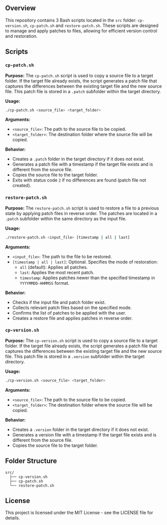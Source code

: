 ## Overview

This repository contains 3 Bash scripts located in the `src` folder: `cp-version.sh`, `cp-patch.sh` and `restore-patch.sh`. These scripts are designed to manage and apply patches to files, allowing for efficient version control and restoration. 

## Scripts

### `cp-patch.sh`

**Purpose:**
The `cp-patch.sh` script is used to copy a source file to a target folder. If the target file already exists, the script generates a patch file that captures the differences between the existing target file and the new source file. This patch file is stored in a `.patch` subfolder within the target directory.

**Usage:**
```bash
./cp-patch.sh <source_file> <target_folder>
```

**Arguments:**
- `<source_file>`: The path to the source file to be copied.
- `<target_folder>`: The destination folder where the source file will be copied.

**Behavior:**
- Creates a `.patch` folder in the target directory if it does not exist.
- Generates a patch file with a timestamp if the target file exists and is different from the source file.
- Copies the source file to the target folder.
- Exits with status code `2` if no differences are found (patch file not created).

### `restore-patch.sh`

**Purpose:**
The `restore-patch.sh` script is used to restore a file to a previous state by applying patch files in reverse order. The patches are located in a `.patch` subfolder within the same directory as the input file.

**Usage:**
```bash
./restore-patch.sh <input_file> [timestamp | all | last]
```

**Arguments:**
- `<input_file>`: The path to the file to be restored.
- `[timestamp | all | last]`: Optional. Specifies the mode of restoration:
  - `all` (default): Applies all patches.
  - `last`: Applies the most recent patch.
  - `timestamp`: Applies patches newer than the specified timestamp in `YYYYMMDD-HHMMSS` format.

**Behavior:**
- Checks if the input file and patch folder exist.
- Collects relevant patch files based on the specified mode.
- Confirms the list of patches to be applied with the user.
- Creates a restore file and applies patches in reverse order.

### `cp-version.sh`

**Purpose:**
The `cp-version.sh` script is used to copy a source file to a target folder. If the target file already exists, the script generates a patch file that captures the differences between the existing target file and the new source file. This patch file is stored in a `.version` subfolder within the target directory.

**Usage:**
```bash
./cp-version.sh <source_file> <target_folder>
```

**Arguments:**
- `<source_file>`: The path to the source file to be copied.
- `<target_folder>`: The destination folder where the source file will be copied.

**Behavior:**
- Creates a `.version` folder in the target directory if it does not exist.
- Generates a version file with a timestamp if the target file exists and is different from the source file.
- Copies the source file to the target folder.


## Folder Structure

```
src/
  ├── cp-version.sh
  ├── cp-patch.sh
  └── restore-patch.sh
```

## License

This project is licensed under the MIT License - see the LICENSE file for details.